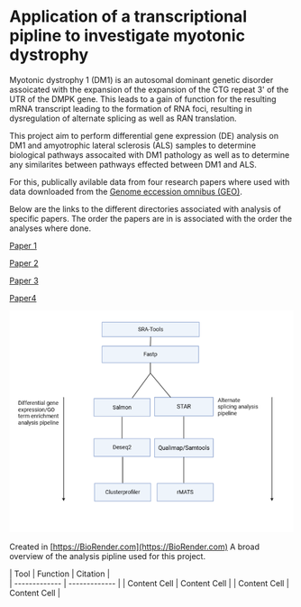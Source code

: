 # Application of a transcriptional pipline to investigate myotonic dystrophy
Myotonic dystrophy 1 (DM1) is an autosomal dominant genetic disorder assoicated with the expansion of the expansion of the CTG repeat 3' of the UTR of the DMPK gene. This leads to a gain of function for the resulting mRNA transcript leading to the formation of RNA foci, resulting in dysregulation of alternate splicing as well as RAN translation.

This project aim to perform differential gene expression (DE) analysis on DM1 and amyotrophic lateral sclerosis (ALS) samples to determine biological pathways assocaited with DM1 pathology as well as to determine any similarites between pathways effected between DM1 and ALS.

For this, publically avilable data from four research papers where used with data downloaded from the [Genome eccession omnibus (GEO)](https://www.ncbi.nlm.nih.gov/geo/query/acc.cgi).

Below are the links to the different directories associated with analysis of specific papers. The order the papers are in is associated with the order the analyses where done.

[Paper 1](https://github.com/mbxss28/transcriptonal-analysis-of-myotonic-dystrophy/tree/main/Paper%201) 

[Paper 2](https://github.com/mbxss28/transcriptonal-analysis-of-myotonic-dystrophy/tree/main/Paper%202)

[Paper 3](https://github.com/mbxss28/transcriptonal-analysis-of-myotonic-dystrophy/tree/main/Paper%203)

[Paper4](https://github.com/mbxss28/transcriptonal-analysis-of-myotonic-dystrophy/tree/main/Paper%204)

![alt text](https://github.com/mbxss28/transcriptonal-analysis-of-myotonic-dystrophy/blob/main/Analysis%20pipeline2.png)

Created in [https://BioRender.com](https://BioRender.com) A broad overview of the analysis pipline used for this project.

| Tool | Function | Citation |            
| ------------- | ------------- |
| Content Cell  | Content Cell  |
| Content Cell  | Content Cell  |

